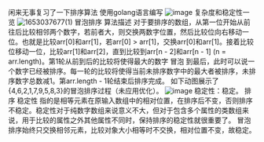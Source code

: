 闲来无事复习了一下排序算法
使用golang语言编写
![image](https://user-images.githubusercontent.com/105403999/169494953-bc1212d8-11ec-468a-b3bd-f90cd666b2b7.png)
复杂度和稳定性一览
![1653037677(1)](https://user-images.githubusercontent.com/105403999/169495127-91b977cb-dc77-451d-bf3d-8c73f354e6f8.png)
冒泡排序
算法描述
对于要排序的数组，从第一位开始从前往后比较相邻两个数字，若前者大，则交换两数字位置，然后比较位向右移动一位。也就是比较arr[0]和arr[1]，若arr[0] > arr[1]，交换arr[0]和arr[1]。接着比较位移动一位，比较arr[1]和arr[2]，直到比较到arr[n - 2]和arr[n - 1] (n = arr.length)。第1轮从前到后的比较将使得最大的数字 冒泡 到最后，此时可以说一个数字已经被排序。每一轮的比较将使得当前未排序数字中的最大者被排序，未排序数字总数减1。第arr.length - 1轮结束后排序完成。
如下动图展示了{4,6,2,1,7,9,5,8,3}的冒泡排序过程（未应用优化）。
![image](https://user-images.githubusercontent.com/105403999/169495293-5288e31b-a598-4af9-861b-d81c8462bbf6.png)
稳定性：稳定。
排序 稳定性 指的是相等元素在原输入数组中的相对位置，在排序后不变，否则排序不稳定。稳定性对于纯数字数组来说意义不大，但对于包含多个属性的类数组来说，用于比较的属性之外其他属性不同时，保持排序的稳定性就很重要了。
冒泡排序始终只交换相邻元素，比较对象大小相等时不交换，相对位置不变，故稳定。

